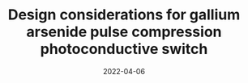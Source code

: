 ---
title: "Design considerations for gallium arsenide pulse compression photoconductive switch"
collection: publications
permalink: /publication/2022-04-06-PCSS_5
date: 2022-04-06
venue: 'Journal of Applied Physics'
paperurl: 'https://doi.org/10.1063/5.0083672'
citation: 'Dong, Y., Dowling, K.M., Hau-Riege, S., Conway, A., Voss, L.F., and Rakheja, S.,“ Design considerations for gallium arsenide pulse compression photoconductive switch,” Journal of Applied Physics, vol. 131, 13, pp. 134504, 2022.'
link: 'https://doi.org/10.1063/5.0083672'

---